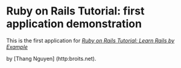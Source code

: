 # Ruby on Rails Tutorial: first application demonstration

This is the first application for 
[*Ruby on Rails Tutorial: Learn Rails by Example*](http://railstoturial.org)

by [Thang Nguyen] (http:broits.net).
